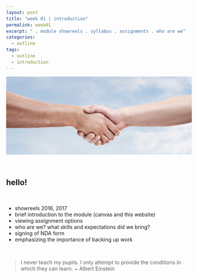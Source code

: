 ```yaml
---
layout: post
title: "week 01 | introduction"
permalink: week01
excerpt: " . module showreels . syllabus . assignments . who are we"
categories:
  - outline
tags:
  - outline
  - introduction
---
```


![](/../assets/img/handshake.jpg)

<br>

## hello!

<br>

* showreels 2016, 2017
* brief introduction to the module (canvas and this website)
* viewing assignment options
* who are we? what skills and expectations did we bring?
* signing of NDA form
* emphasizing the importance of backing up work

<br>


> I never teach my pupils. I only attempt to provide the conditions in which they can learn.  ~ Albert Einstein
